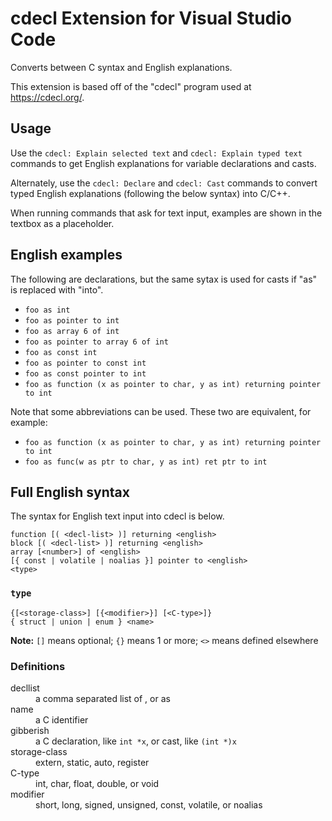 # cdecl Extension for Visual Studio Code

Converts between C syntax and English explanations.

This extension is based off of the "cdecl" program used at https://cdecl.org/.

## Usage

Use the `cdecl: Explain selected text` and `cdecl: Explain typed text` commands to get English explanations for variable declarations and casts.

Alternately, use the `cdecl: Declare` and `cdecl: Cast` commands to convert typed English explanations (following the below syntax) into C/C++.

When running commands that ask for text input, examples are shown in the textbox as a placeholder.

## English examples

The following are declarations, but the same sytax is used for casts if "as" is replaced with "into".

- `foo as int`
- `foo as pointer to int`
- `foo as array 6 of int`
- `foo as pointer to array 6 of int`
- `foo as const int`
- `foo as pointer to const int`
- `foo as const pointer to int`
- `foo as function (x as pointer to char, y as int) returning pointer to int`


Note that some abbreviations can be used. These two are equivalent, for example:
- `foo as function (x as pointer to char, y as int) returning pointer to int`
- `foo as func(w as ptr to char, y as int) ret ptr to int`



## Full English syntax

The syntax for English text input into cdecl is below.

```
function [( <decl-list> )] returning <english>
block [( <decl-list> )] returning <english>
array [<number>] of <english>
[{ const | volatile | noalias }] pointer to <english>
<type>
```

### `type`
```
{[<storage-class>] [{<modifier>}] [<C-type>]}
{ struct | union | enum } <name>
```

**Note:** `[]` means optional; `{}` means 1 or more; `<>` means defined elsewhere

### Definitions
<dl>
  <dt>decllist</dt>
  <dd>a comma separated list of <name>, <english> or <name> as <english></dd>

  <dt>name</dt>
  <dd>a C identifier</dd>

  <dt>gibberish</dt>
  <dd>a C declaration, like <code>int *x</code>, or cast, like <code>(int *)x</code></dd>

  <dt>storage-class</dt>
  <dd>extern, static, auto, register</dd>
  
  <dt>C-type</dt>
  <dd>int, char, float, double, or void</dd>
  
  <dt>modifier</dt>
  <dd>short, long, signed, unsigned, const, volatile, or noalias</dd>
</dl>
